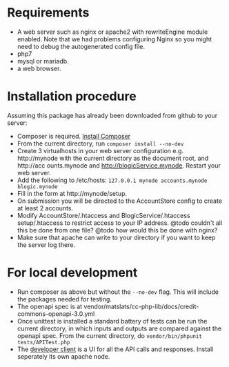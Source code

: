# Requirements

* A web server such as nginx or apache2 with rewriteEngine module enabled. Note that we had problems configuring Nginx so you might need to debug the autogenerated config file.
* php7
* mysql or mariadb.
* a web browser.


# Installation procedure 
Assuming this package has already been downloaded from github to your server:

  * Composer is required. [Install Composer](https://getcomposer.org/download)
  * From the current directory, run ``composer install --no-dev``
  * Create 3 virtualhosts in your web server configuration e.g. http://mynode with the current directory as the document root, and http://acc ounts.mynode and http://blogicService.mynode. Restart your web server.
  * Add the following to /etc/hosts: ``127.0.0.1 mynode accounts.mynode blogic.mynode``
  * Fill in the form at http://mynode/setup.
  * On submission you will be directed to the AccountStore config to create at least 2 accounts.
  * Modify AccountStore/.htaccess and BlogicService/.htaccess setup/.htaccess to restrict access to your IP address. @todo couldn't all this be done from one file? @todo how would this be done with nginx?
  * Make sure that apache can write to your directory if you want to keep the server log there.

# For local development
  * Run composer as above but without the ``--no-dev`` flag. This will include the packages needed for testing.
  * The openapi spec is at vendor/matslats/cc-php-lib/docs/credit-commons-openapi-3.0.yml
  * Once unittest is installed a standard battery of tests can be run the current directory, in which inputs and outputs are compared against the openapi spec. From the current directory, do ``vendor/bin/phpunit tests/APITest.php``
  * The [developer client](http://github.com/matslats/cc-client) is a UI for all the API calls and responses. Install seperately its own apache node. 
